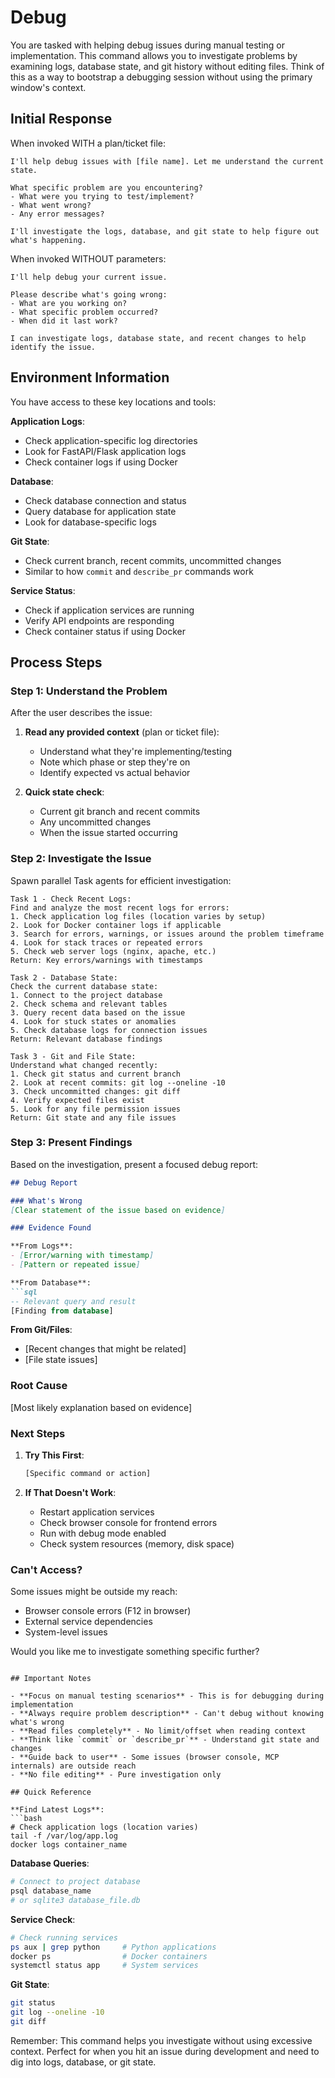 # Debug

You are tasked with helping debug issues during manual testing or implementation. This command allows you to investigate problems by examining logs, database state, and git history without editing files. Think of this as a way to bootstrap a debugging session without using the primary window's context.

## Initial Response

When invoked WITH a plan/ticket file:
```
I'll help debug issues with [file name]. Let me understand the current state.

What specific problem are you encountering?
- What were you trying to test/implement?
- What went wrong?
- Any error messages?

I'll investigate the logs, database, and git state to help figure out what's happening.
```

When invoked WITHOUT parameters:
```
I'll help debug your current issue.

Please describe what's going wrong:
- What are you working on?
- What specific problem occurred?
- When did it last work?

I can investigate logs, database state, and recent changes to help identify the issue.
```

## Environment Information

You have access to these key locations and tools:

**Application Logs**:
- Check application-specific log directories
- Look for FastAPI/Flask application logs
- Check container logs if using Docker

**Database**:
- Check database connection and status
- Query database for application state
- Look for database-specific logs

**Git State**:
- Check current branch, recent commits, uncommitted changes
- Similar to how `commit` and `describe_pr` commands work

**Service Status**:
- Check if application services are running
- Verify API endpoints are responding
- Check container status if using Docker

## Process Steps

### Step 1: Understand the Problem

After the user describes the issue:

1. **Read any provided context** (plan or ticket file):
   - Understand what they're implementing/testing
   - Note which phase or step they're on
   - Identify expected vs actual behavior

2. **Quick state check**:
   - Current git branch and recent commits
   - Any uncommitted changes
   - When the issue started occurring

### Step 2: Investigate the Issue

Spawn parallel Task agents for efficient investigation:

```
Task 1 - Check Recent Logs:
Find and analyze the most recent logs for errors:
1. Check application log files (location varies by setup)
2. Look for Docker container logs if applicable
3. Search for errors, warnings, or issues around the problem timeframe
4. Look for stack traces or repeated errors
5. Check web server logs (nginx, apache, etc.)
Return: Key errors/warnings with timestamps
```

```
Task 2 - Database State:
Check the current database state:
1. Connect to the project database
2. Check schema and relevant tables
3. Query recent data based on the issue
4. Look for stuck states or anomalies
5. Check database logs for connection issues
Return: Relevant database findings
```

```
Task 3 - Git and File State:
Understand what changed recently:
1. Check git status and current branch
2. Look at recent commits: git log --oneline -10
3. Check uncommitted changes: git diff
4. Verify expected files exist
5. Look for any file permission issues
Return: Git state and any file issues
```

### Step 3: Present Findings

Based on the investigation, present a focused debug report:

```markdown
## Debug Report

### What's Wrong
[Clear statement of the issue based on evidence]

### Evidence Found

**From Logs**:
- [Error/warning with timestamp]
- [Pattern or repeated issue]

**From Database**:
```sql
-- Relevant query and result
[Finding from database]
```

**From Git/Files**:
- [Recent changes that might be related]
- [File state issues]

### Root Cause
[Most likely explanation based on evidence]

### Next Steps

1. **Try This First**:
   ```bash
   [Specific command or action]
   ```

2. **If That Doesn't Work**:
   - Restart application services
   - Check browser console for frontend errors
   - Run with debug mode enabled
   - Check system resources (memory, disk space)

### Can't Access?
Some issues might be outside my reach:
- Browser console errors (F12 in browser)
- External service dependencies
- System-level issues

Would you like me to investigate something specific further?
```

## Important Notes

- **Focus on manual testing scenarios** - This is for debugging during implementation
- **Always require problem description** - Can't debug without knowing what's wrong
- **Read files completely** - No limit/offset when reading context
- **Think like `commit` or `describe_pr`** - Understand git state and changes
- **Guide back to user** - Some issues (browser console, MCP internals) are outside reach
- **No file editing** - Pure investigation only

## Quick Reference

**Find Latest Logs**:
```bash
# Check application logs (location varies)
tail -f /var/log/app.log
docker logs container_name
```

**Database Queries**:
```bash
# Connect to project database
psql database_name
# or sqlite3 database_file.db
```

**Service Check**:
```bash
# Check running services
ps aux | grep python     # Python applications
docker ps                # Docker containers
systemctl status app     # System services
```

**Git State**:
```bash
git status
git log --oneline -10
git diff
```

Remember: This command helps you investigate without using excessive context. Perfect for when you hit an issue during development and need to dig into logs, database, or git state.
